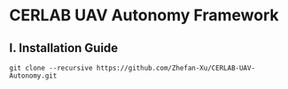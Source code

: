 # CERLAB UAV Autonomy Framework

## I. Installation Guide
```
git clone --recursive https://github.com/Zhefan-Xu/CERLAB-UAV-Autonomy.git
```
